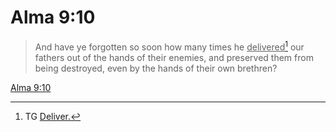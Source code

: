 # Alma 9:10

> And have ye forgotten so soon how many times he <u>delivered</u>[^a] our fathers out of the hands of their enemies, and preserved them from being destroyed, even by the hands of their own brethren?

[Alma 9:10](https://www.churchofjesuschrist.org/study/scriptures/bofm/alma/9?lang=eng&id=p10#p10)


[^a]: TG [Deliver.](https://www.churchofjesuschrist.org/study/scriptures/tg/deliver?lang=eng)
